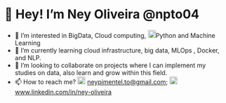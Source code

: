 # 👋 Hey! I’m Ney Oliveira @npto04
- 👀 I’m interested in BigData, Cloud computing, <img src="https://user-images.githubusercontent.com/22087488/176286333-d1a6a12e-cc75-4ae6-9414-1cb2a4dfa9e2.png" height="18" width="18"/>Python and Machine Learning
- 🌱 I’m currently learning cloud infrastructure, big data, MLOps , Docker, and NLP.
- 💞️ I’m looking to collaborate on projects where I can implement my studies on data, also learn and grow within this field.
- 📫 How to reach me? <img src="https://user-images.githubusercontent.com/22087488/176287650-6ced11dd-2f7a-498d-9468-1317942e66d1.png" height="18" width="18"/> neypimentel.to@gmail.com; <img src="https://user-images.githubusercontent.com/22087488/176286420-f08f3a0c-916d-4ac8-9bc0-479d98fa9123.png" height="18" width="18"/>
 www.linkedin.com/in/ney-oliveira
